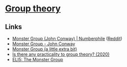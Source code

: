 # [Group theory](https://en.wikipedia.org/wiki/Group_theory)

## Links

- [Monster Group (John Conway) | Numberphile](https://www.youtube.com/watch?v=jsSeoGpiWsw) ([Reddit](https://www.reddit.com/r/math/comments/254q8a/monster_group_numberphile/))
- [Monster Group - John Conway](https://www.youtube.com/watch?v=lbN8EMcOH5o)
- [Monster Group (a little extra bit)](https://www.youtube.com/watch?v=MXKiih4JJvQ)
- [Is there any practicality to group theory? (2020)](https://www.reddit.com/r/learnmath/comments/fs2cej/is_there_any_practicality_to_group_theory/)
- [ELI5: The Monster Group](https://www.reddit.com/r/math/comments/43gcyh/eli5_the_monster_group/)
